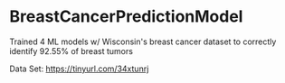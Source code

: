 # BreastCancerPredictionModel

Trained 4 ML models w/ Wisconsin's breast cancer dataset to correctly identify 92.55% of breast tumors

Data Set: https://tinyurl.com/34xtunrj
